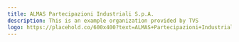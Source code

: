 ```yaml
---
title: ALMAS Partecipazioni Industriali S.p.A.
description: This is an example organization provided by TVS
logo: https://placehold.co/600x400?text=ALMAS+Partecipazioni+Industriali+S.p.A.
---
```

